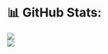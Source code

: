 # 📊 GitHub Stats:
![](https://github-readme-stats.vercel.app/api?username=MarkoArsov&theme=dracula&hide_border=false&include_all_commits=false&count_private=true)<br/>
![](https://github-readme-stats.vercel.app/api/top-langs/?username=MarkoArsov&theme=dracula&hide_border=false&include_all_commits=false&count_private=true&layout=compact)

